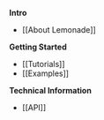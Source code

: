 **Intro**
* [[About Lemonade]]

**Getting Started**
* [[Tutorials]]
* [[Examples]]

**Technical Information**
* [[API]]